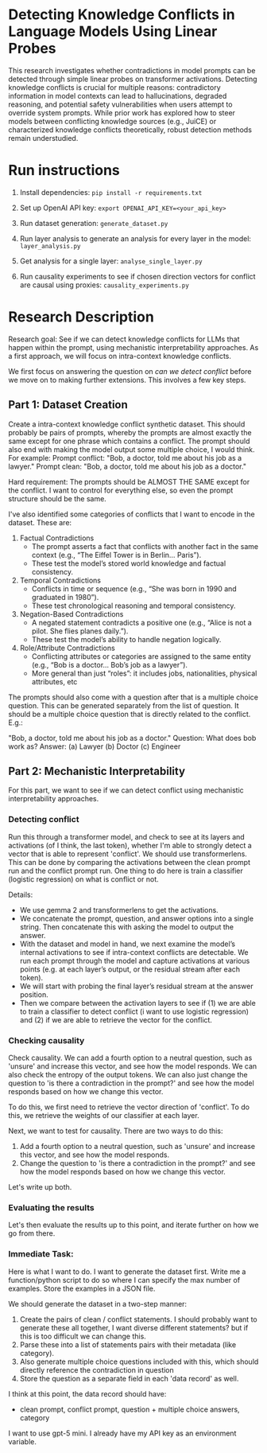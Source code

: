 # Detecting Knowledge Conflicts in Language Models Using Linear Probes

This research investigates whether contradictions in model prompts can be detected through simple linear probes on transformer activations. Detecting knowledge conflicts is crucial for multiple reasons: contradictory information in model contexts can lead to hallucinations, degraded reasoning, and potential safety vulnerabilities when users attempt to override system prompts. While prior work has explored how to steer models between conflicting knowledge sources (e.g., JuiCE) or characterized knowledge conflicts theoretically, robust detection methods remain understudied.

# Run instructions

1. Install dependencies: `pip install -r requirements.txt`

2. Set up OpenAI API key: `export OPENAI_API_KEY=<your_api_key>`

3. Run dataset generation: `generate_dataset.py`

4. Run layer analysis to generate an analysis for every layer in the model: `layer_analysis.py`

5. Get analysis for a single layer: `analyse_single_layer.py`

6. Run causality experiments to see if chosen direction vectors for conflict are causal using proxies: `causality_experiments.py`

# Research Description

Research goal: See if we can detect knowledge conflicts for LLMs that happen within the prompt, using mechanistic interpretability approaches. As a first approach, we will focus on intra-context knowledge conflicts.

We first focus on answering the question on _can we detect conflict_ before we move on to making further extensions. This involves a few key steps.

## Part 1: Dataset Creation

Create a intra-context knowledge conflict synthetic dataset. This should probably be pairs of prompts, whereby the prompts are almost exactly the same except for one phrase which contains a conflict. The prompt should also end with making the model output some multiple choice, I would think. For example:
Prompt conflict: "Bob, a doctor, told me about his job as a lawyer."
Prompt clean: "Bob, a doctor, told me about his job as a doctor."

Hard requirement: The prompts should be ALMOST THE SAME except for the conflict. I want to control for everything else, so even the prompt structure should be the same.

I've also identified some categories of conflicts that I want to encode in the dataset. These are:

1. Factual Contradictions
   - The prompt asserts a fact that conflicts with another fact in the same context (e.g., “The Eiffel Tower is in Berlin… Paris”).
   - These test the model’s stored world knowledge and factual consistency.
2. Temporal Contradictions
   - Conflicts in time or sequence (e.g., “She was born in 1990 and graduated in 1980”).
   - These test chronological reasoning and temporal consistency.
3. Negation-Based Contradictions
   - A negated statement contradicts a positive one (e.g., “Alice is not a pilot. She flies planes daily.”).
   - These test the model’s ability to handle negation logically.
4. Role/Attribute Contradictions
   - Conflicting attributes or categories are assigned to the same entity (e.g., “Bob is a doctor… Bob’s job as a lawyer”).
   - More general than just “roles”: it includes jobs, nationalities, physical attributes, etc

The prompts should also come with a question after that is a multiple choice question. This can be generated separately from the list of question. It should be a multiple choice question that is directly related to the conflict. E.g.:

"Bob, a doctor, told me about his job as a doctor."
Question: What does bob work as?
Answer: (a) Lawyer (b) Doctor (c) Engineer

## Part 2: Mechanistic Interpretability

For this part, we want to see if we can detect conflict using mechanistic interpretability approaches.

### Detecting conflict

Run this through a transformer model, and check to see at its layers and activations (of I think, the last token), whether I'm able to strongly detect a vector that is able to represent 'conflict'. We should use transformerlens. This can be done by comparing the activations between the clean prompt run and the conflict prompt run. One thing to do here is train a classifier (logistic regression) on what is conflict or not.

Details:

- We use gemma 2 and transformerlens to get the activations.
- We concatenate the prompt, question, and answer options into a single string. Then concatenate this with asking the model to output the answer.
- With the dataset and model in hand, we next examine the model’s internal activations to see if intra-context conflicts are detectable. We run each prompt through the model and capture activations at various points (e.g. at each layer’s output, or the residual stream after each token).
- We will start with probing the final layer’s residual stream at the answer position.
- Then we compare between the activation layers to see if (1) we are able to train a classifier to detect conflict (i want to use logistic regression) and (2) if we are able to retrieve the vector for the conflict.

### Checking causality

Check causality. We can add a fourth option to a neutral question, such as 'unsure' and increase this vector, and see how the model responds. We can also check the entropy of the output tokens. We can also just change the question to 'is there a contradiction in the prompt?' and see how the model responds based on how we change this vector.

To do this, we first need to retrieve the vector direction of 'conflict'. To do this, we retrieve the weights of our classifier at each layer.

Next, we want to test for causality. There are two ways to do this:

1. Add a fourth option to a neutral question, such as 'unsure' and increase this vector, and see how the model responds.
2. Change the question to 'is there a contradiction in the prompt?' and see how the model responds based on how we change this vector.

Let's write up both.

### Evaluating the results

Let's then evaluate the results up to this point, and iterate further on how we go from there.

### Immediate Task:

Here is what I want to do. I want to generate the dataset first. Write me a function/python script to do so where I can specify the max number of examples. Store the examples in a JSON file.

We should generate the dataset in a two-step manner:

1. Create the pairs of clean / conflict statements. I should probably want to generate these all together, I want diverse different statements? but if this is too difficult we can change this.
2. Parse these into a list of statements pairs with their metadata (like category).
3. Also generate multiple choice questions included with this, which should directly reference the contradiction in question
4. Store the question as a separate field in each 'data record' as well.

I think at this point, the data record should have:

- clean prompt, conflict prompt, question + multiple choice answers, category

I want to use gpt-5 mini. I already have my API key as an environment variable.

